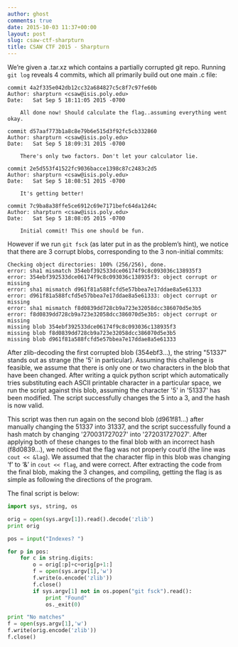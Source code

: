 ```yaml
---
author: ghost
comments: true
date: 2015-10-03 11:37+00:00
layout: post
slug: csaw-ctf-sharpturn
title: CSAW CTF 2015 - Sharpturn
---
```


We’re given a .tar.xz which contains a partially corrupted git repo. Running `git log` reveals 4 commits, which all primarily build out one main .c file:

```
commit 4a2f335e042db12cc32a684827c5c8f7c97fe60b
Author: sharpturn <csaw@isis.poly.edu>
Date:   Sat Sep 5 18:11:05 2015 -0700

    All done now! Should calculate the flag..assuming everything went okay.

commit d57aaf773b1a8c8e79b6e515d3f92fc5cb332860
Author: sharpturn <csaw@isis.poly.edu>
Date:   Sat Sep 5 18:09:31 2015 -0700

    There's only two factors. Don't let your calculator lie.

commit 2e5d553f41522fc9036bacce1398c87c2483c2d5
Author: sharpturn <csaw@isis.poly.edu>
Date:   Sat Sep 5 18:08:51 2015 -0700

    It's getting better!

commit 7c9ba8a38ffe5ce6912c69e7171befc64da12d4c
Author: sharpturn <csaw@isis.poly.edu>
Date:   Sat Sep 5 18:08:05 2015 -0700

    Initial commit! This one should be fun.
```

However if we run `git fsck` (as later put in as the problem’s hint), we notice that there are 3 corrupt blobs, corresponding to the 3 non-initial commits:

```
Checking object directories: 100% (256/256), done.
error: sha1 mismatch 354ebf392533dce06174f9c8c093036c138935f3
error: 354ebf392533dce06174f9c8c093036c138935f3: object corrupt or missing
error: sha1 mismatch d961f81a588fcfd5e57bbea7e17ddae8a5e61333
error: d961f81a588fcfd5e57bbea7e17ddae8a5e61333: object corrupt or missing
error: sha1 mismatch f8d0839dd728cb9a723e32058dcc386070d5e3b5
error: f8d0839dd728cb9a723e32058dcc386070d5e3b5: object corrupt or missing
missing blob 354ebf392533dce06174f9c8c093036c138935f3
missing blob f8d0839dd728cb9a723e32058dcc386070d5e3b5
missing blob d961f81a588fcfd5e57bbea7e17ddae8a5e61333
```

After zlib-decoding the first corrupted blob (354ebf3…), the string "51337" stands out as strange (the '5' in particular). Assuming this challenge is feasible, we assume that there is only one or two characters in the blob that have been changed. After writing a quick python script which automatically tries substituting each ASCII printable character in a particular space, we run the script against this blob, assuming the character '5' in '51337' has been modified. The script successfully changes the 5 into a 3, and the hash is now valid.

This script was then run again on the second blob (d961f81...) after manually changing the 51337 into 31337, and the script successfully found a hash match by changing '270031727027' into '272031727027'. After applying both of these changes to the final blob with an incorrect hash (f8d0839...), we noticed that the flag was not properly cout’d (the line was `cout << &lag`). We assumed that the character flip in this blob was changing ‘f’ to ‘&’ in `cout << flag`, and were correct. After extracting the code from the final blob, making the 3 changes, and compiling, getting the flag is as simple as following the directions of the program.

The final script is below:

```python
import sys, string, os

orig = open(sys.argv[1]).read().decode('zlib')
print orig

pos = input("Indexes? ")

for p in pos:
    for c in string.digits:
        o = orig[:p]+c+orig[p+1:]
        f = open(sys.argv[1],'w')
        f.write(o.encode('zlib'))
        f.close()
        if sys.argv[1] not in os.popen("git fsck").read():
            print "Found"
            os._exit(0)

print "No matches"
f = open(sys.argv[1],'w')
f.write(orig.encode('zlib'))
f.close()
```
